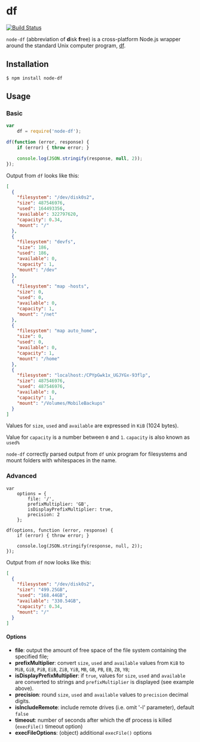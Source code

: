 # df

[![Build Status](https://travis-ci.org/adriano-di-giovanni/node-df.svg?branch=master)](https://travis-ci.org/adriano-di-giovanni/node-df)

`node-df` (abbreviation of **d**isk **f**ree) is a cross-platform Node.js wrapper around the standard Unix computer program, [df](http://en.wikipedia.org/wiki/Df_(Unix)).

## Installation

```
$ npm install node-df
```

## Usage

### Basic

```javascript
var
    df = require('node-df');

df(function (error, response) {
    if (error) { throw error; }

    console.log(JSON.stringify(response, null, 2));
});
```

Output from `df` looks like this:

```json
[
  {
    "filesystem": "/dev/disk0s2",
    "size": 487546976,
    "used": 164493356,
    "available": 322797620,
    "capacity": 0.34,
    "mount": "/"
  },
  {
    "filesystem": "devfs",
    "size": 186,
    "used": 186,
    "available": 0,
    "capacity": 1,
    "mount": "/dev"
  },
  {
    "filesystem": "map -hosts",
    "size": 0,
    "used": 0,
    "available": 0,
    "capacity": 1,
    "mount": "/net"
  },
  {
    "filesystem": "map auto_home",
    "size": 0,
    "used": 0,
    "available": 0,
    "capacity": 1,
    "mount": "/home"
  },
  {
    "filesystem": "localhost:/CPYpGwk1x_UGJYGx-93flp",
    "size": 487546976,
    "used": 487546976,
    "available": 0,
    "capacity": 1,
    "mount": "/Volumes/MobileBackups"
  }
]
```

Values for `size`, `used` and `available` are expressed in `KiB` (1024 bytes).

Value for `capacity` is a number between `0` and `1`. `capacity` is also known as `used%`

`node-df` correctly parsed output from `df` unix program for filesystems and mount folders with whitespaces in the name.

### Advanced

```
var
    options = {
        file: '/',
        prefixMultiplier: 'GB',
        isDisplayPrefixMultiplier: true,
        precision: 2
    };

df(options, function (error, response) {
    if (error) { throw error; }

    console.log(JSON.stringify(response, null, 2));
});
```

Output from `df` now looks like this:

```json
[
  {
    "filesystem": "/dev/disk0s2",
    "size": "499.25GB",
    "used": "168.44GB",
    "available": "330.54GB",
    "capacity": 0.34,
    "mount": "/"
  }
]
```

#### Options

* **file**: output the amount of free space of the file system containing the specified file;
* **prefixMultiplier**: convert `size`, `used` and `available` values from `KiB` to `MiB`, `GiB`, `PiB`, `EiB`, `ZiB`, `YiB`, `MB`, `GB`, `PB`, `EB`, `ZB`, `YB`;
* **isDisplayPrefixMultiplier**: if `true`, values for `size`, `used` and `available` are converted to strings and `prefixMultiplier` is displayed (see example above).
* **precision**: round `size`, `used` and `available` values to `precision` decimal digits.
* **isIncludeRemote**: include remote drives (i.e. omit '-l' parameter), default `false`
* **timeout**: number of seconds after which the df process is killed (`execFile()` timeout option)
* **execFileOptions**: (object) additional `execFile()` options

